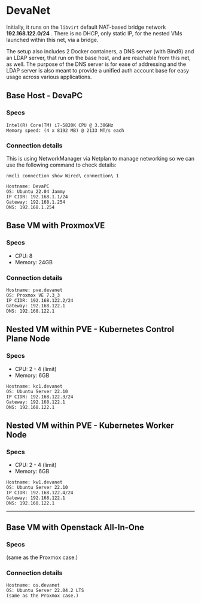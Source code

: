 # DevaNet

Initially, it runs on the `libvirt` default NAT-based bridge network **192.168.122.0/24** . There is no DHCP, only static IP, for the nested VMs launched within this net, via a bridge.

The setup also includes 2 Docker containers, a DNS server (with Bind9) and an LDAP server, that run on the base host, and are reachable from this net, as well. The purpose of the DNS server is for ease of addressing and the LDAP server is also meant to provide a unified auth account base for easy usage across various applications.

## Base Host - DevaPC

### Specs
```
Intel(R) Core(TM) i7-5820K CPU @ 3.30GHz
Memory speed: (4 x 8192 MB) @ 2133 MT/s each
```
### Connection details
This is using NetworkManager via Netplan to manage networking so we can use the following command to check details:
```
nmcli connection show Wired\ connection\ 1
```
```
Hostname: DevaPC
OS: Ubuntu 22.04 Jammy
IP CIDR: 192.168.1.1/24
Gateway: 192.168.1.254
DNS: 192.168.1.254
```
## Base VM with ProxmoxVE

### Specs

- CPU: 8
- Memory: 24GB

### Connection details

```
Hostname: pve.devanet
OS: Proxmox VE 7.3_3
IP CIDR: 192.168.122.2/24
Gateway: 192.168.122.1
DNS: 192.168.122.1
```
## Nested VM within PVE - Kubernetes Control Plane Node

### Specs

- CPU: 2 - 4 (limit)
- Memory: 6GB

```
Hostname: kc1.devanet
OS: Ubuntu Server 22.10
IP CIDR: 192.168.122.3/24
Gateway: 192.168.122.1
DNS: 192.168.122.1
```

## Nested VM within PVE - Kubernetes Worker Node

### Specs

- CPU: 2 - 4 (limit)
- Memory: 6GB

```
Hostname: kw1.devanet
OS: Ubuntu Server 22.10
IP CIDR: 192.168.122.4/24
Gateway: 192.168.122.1
DNS: 192.168.122.1
```
---
## Base VM with Openstack All-In-One

### Specs

(same as the Proxmox case.)

### Connection details
```
Hostname: os.devanet
OS: Ubuntu Server 22.04.2 LTS
(same as the Proxmox case.)
```
